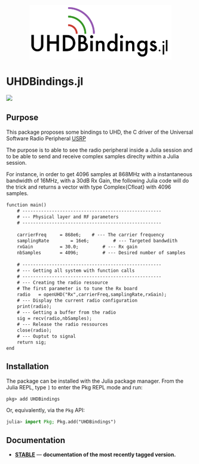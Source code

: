 <div align="center">
<img src="docs/src/assets/logo.png" alt="UHDBindings.jl" width="380">
</div>

# UHDBindings.jl

[![](https://img.shields.io/badge/docs-stable-blue.svg)](https://rgerzaguet.github.io/UHDBindings.jl/dev/index.html)


## Purpose 

This package proposes some bindings to UHD, the C driver of the Universal Software Radio Peripheral [USRP](https://files.ettus.com/manual/) 

The purpose is to able to see the radio peripheral inside a Julia session and to be able to send and receive complex samples direclty within a Julia session. 

For instance, in order to get 4096 samples at 868MHz with a instantaneous bandwidth of 16MHz, with a 30dB Rx Gain, the following Julia code will do the trick and returns a vector with type Complex{Cfloat} with 4096 samples.

	function main()
		# ---------------------------------------------------- 
		# --- Physical layer and RF parameters 
		# ---------------------------------------------------- 

		carrierFreq		= 868e6;	# --- The carrier frequency 	
		samplingRate		= 16e6;         # --- Targeted bandwdith 
		rxGain			= 30.0;         # --- Rx gain 
		nbSamples		= 4096;         # --- Desired number of samples
	
		# ---------------------------------------------------- 
		# --- Getting all system with function calls  
		# ---------------------------------------------------- 
		# --- Creating the radio ressource 
		# The first parameter is to tune the Rx board
		radio	= openUHD("Rx",carrierFreq,samplingRate,rxGain);
		# --- Display the current radio configuration
		print(radio);
		# --- Getting a buffer from the radio 
		sig	= recv(radio,nbSamples);
		# --- Release the radio ressources
		close(radio); 
		# --- Ouptut to signal 
		return sig;
	end


## Installation

The package can be installed with the Julia package manager.
From the Julia REPL, type `]` to enter the Pkg REPL mode and run:

```
pkg> add UHDBindings 
```

Or, equivalently, via the `Pkg` API:

```julia
julia> import Pkg; Pkg.add("UHDBindings")
```

## Documentation

- [**STABLE**](https://rgerzaguet.github.io/UHDBindings.jl/dev/index.html) &mdash; **documentation of the most recently tagged version.**
